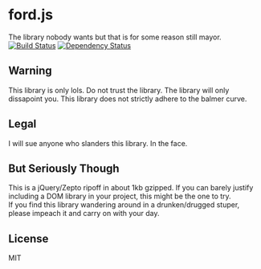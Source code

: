 ford.js
=======
The library nobody wants but that is for some reason still mayor.  
[![Build Status](https://travis-ci.org/developit/ford.js.png?branch=master)](https://travis-ci.org/developit/ford.js "Build Status") 
[![Dependency Status](https://david-dm.org/developit/ford.js.png)](https://david-dm.org/developit/ford.js "Dependency Status") 
 


Warning
-------
This library is only lols. Do not trust the library. The library will only dissapoint you. This library does not strictly adhere to the balmer curve.


Legal
-----
I will sue anyone who slanders this library. In the face.


But Seriously Though
--------------------
This is a jQuery/Zepto ripoff in about 1kb gzipped. If you can barely justify including a DOM library in your project, this might be the one to try.  
If you find this library wandering around in a drunken/drugged stuper, please impeach it and carry on with your day.


License
-------
MIT
